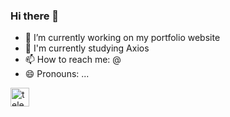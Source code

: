 ### Hi there 👋

- 🔭 I’m currently working on my portfolio website
- 🌱 I'm currently studying Axios
- 📫 How to reach me: @
- 😄 Pronouns: ...

<a href="#" target="_blank"><img src="https://www.flaticon.com/svg/static/icons/svg/2111/2111646.svg" alt="telegram" width="30"></a>
